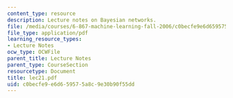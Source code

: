 ```yaml
---
content_type: resource
description: Lecture notes on Bayesian networks.
file: /media/courses/6-867-machine-learning-fall-2006/c0becfe9e6d659575a8c9e30b90f55dd_lec21.pdf
file_type: application/pdf
learning_resource_types:
- Lecture Notes
ocw_type: OCWFile
parent_title: Lecture Notes
parent_type: CourseSection
resourcetype: Document
title: lec21.pdf
uid: c0becfe9-e6d6-5957-5a8c-9e30b90f55dd
---
```

